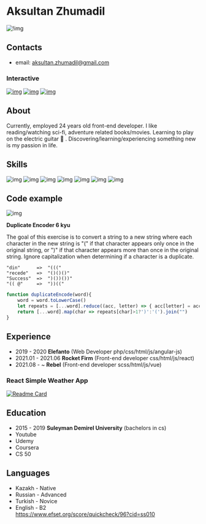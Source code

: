 # Aksultan Zhumadil
![!img](https://static.wikia.nocookie.net/tomandjerry/images/d/da/Bd25d51ed7ad7378412075969d6b8181.jpg/revision/latest/scale-to-width-down/250?cb=20210224021512)
## Contacts
- email: [aksultan.zhumadil@gmail.com](mailto:aksultan.zhumadil@gmail.com)

### Interactive

[![img](https://img.shields.io/badge/GitHub-100000?style=for-the-badge&logo=github&logoColor=white)](https://www.github.com/aksultan)
[![img](https://img.shields.io/badge/Discord-5865F2?style=for-the-badge&logo=discord&logoColor=white)](https://discordapp.com/users/Decruse#2981)
[![img](https://img.shields.io/badge/Telegram-2CA5E0?style=for-the-badge&logo=telegram&logoColor=white)](https://t.me/Penguinshaveknees)

## About
Currently, employed  24 years old front-end developer. I like reading/watching sci-fi, adventure related books/movies. Learning to play on the electric guitar :guitar: . Discovering/learning/experiencing something new is my passion in life.

## Skills
![img](https://img.shields.io/badge/JavaScript-323330?style=for-the-badge&logo=javascript&logoColor=F7DF1E) 
![img](https://img.shields.io/badge/HTML5-E34F26?style=for-the-badge&logo=html5&logoColor=white)
![img](https://img.shields.io/badge/CSS3-1572B6?style=for-the-badge&logo=css3&logoColor=white)
![img](https://img.shields.io/badge/Sass-CC6699?style=for-the-badge&logo=sass&logoColor=white)
![img](https://img.shields.io/badge/Bootstrap-563D7C?style=for-the-badge&logo=bootstrap&logoColor=white)
![img](https://img.shields.io/badge/Vue.js-35495E?style=for-the-badge&logo=vuedotjs&logoColor=4FC08D)
![img](https://img.shields.io/badge/Webpack-8DD6F9?style=for-the-badge&logo=Webpack&logoColor=white)

## Code example
![img](https://www.codewars.com/users/Aksultan/badges/micro)

**Duplicate Encoder 6 kyu**

The goal of this exercise is to convert a string to a new string where each character in the new string is "(" if that character appears only once in the original string, or ")" if that character appears more than once in the original string. Ignore capitalization when determining if a character is a duplicate.
```
"din"      =>  "((("
"recede"   =>  "()()()"
"Success"  =>  ")())())"
"(( @"     =>  "))((" 
```
```js
function duplicateEncode(word){
    word = word.toLowerCase()
    let repeats = [...word].reduce((acc, letter) => { acc[letter] = acc[letter] ? acc[letter] + 1 : 1; return acc }, {})
    return [...word].map(char => repeats[char]>1?')':'(').join("")
}
```

## Experience
- 2019 - 2020 **Elefanto** (Web Developer php/css/html/js/angular-js)
- 2021.01 - 2021.06 **Rocket Firm** (Front-end developer css/html/js/react)
- 2021.08 - ~ **Rebel** (Front-end developer scss/html/js/vue)

### React Simple Weather App 

[![Readme Card](https://github-readme-stats.vercel.app/api/pin/?username=aksultan&repo=weather-app)](https://github.com/Aksultan/weather-app)

## Education
- 2015 - 2019 **Suleyman Demirel University** (bachelors in cs)
- Youtube
- Udemy
- Coursera
- CS 50

## Languages
- Kazakh - Native
- Russian - Advanced
- Turkish - Novice
- English - B2  
https://www.efset.org/score/quickcheck/96?cid=ss010